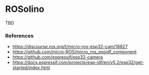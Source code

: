 # ROSolino

TBD

### References

- https://discourse.ros.org/t/micro-ros-esp32-cam/18827
- https://github.com/micro-ROS/micro_ros_espidf_component
- https://github.com/espressif/esp32-camera
- https://docs.espressif.com/projects/esp-idf/en/v5.2/esp32/get-started/index.html
